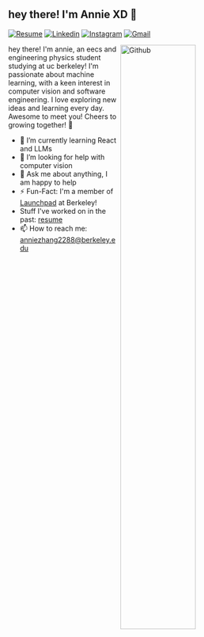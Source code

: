 <!-- Your title -->
## hey there! I'm Annie XD 🌱
<!-- Your badges
You can use the website to generate badges: https://shields.io/
-->
[![Resume](https://img.shields.io/badge/website-000000?style=for-the-badge&logo=About.me&logoColor=white)](https://anniezhang2288.github.io/)
[![Linkedin](https://img.shields.io/badge/LinkedIn-0077B5?style=for-the-badge&logo=linkedin&logoColor=white)](https://www.linkedin.com/in/anniezhang2288/)
[![Instagram](https://img.shields.io/badge/Instagram-E4405F?style=for-the-badge&logo=instagram&logoColor=white)](https://www.instagram.com/annie_zhang2288/)
[![Gmail](https://img.shields.io/badge/Gmail-D14836?style=for-the-badge&logo=gmail&logoColor=white)](mailto:anniezhang2288@berkeley.edu)
&nbsp;
<!-- Talking about you -->
<!-- Any image aligned to the right. Beware the width -->
<img width="55%" align="right" alt="Github" src="https://uploads-ssl.webflow.com/63788e08faa874e552de167c/6401327122f48cdaaca16594_Frame.png" />

hey there! I'm annie, an eecs and engineering physics student studying at uc berkeley! I'm passionate about machine learning, with a keen interest in computer vision and software engineering. I love exploring new ideas and learning every day. Awesome to meet you! Cheers to growing together! 🚀 

- 🌱 I’m currently learning React and LLMs
- 🤔 I’m looking for help with computer vision
- 💬 Ask me about anything, I am happy to help
- ⚡️ Fun-Fact: I'm a member of [Launchpad](https://launchpad.berkeley.edu/) at Berkeley! 
- Stuff I've worked on in the past: [resume](https://drive.google.com/file/d/1aVru3NnCILvRfqmHebasC9ERRfWgPojg/view?usp=sharing)
- 📫 How to reach me: anniezhang2288@berkeley.edu

